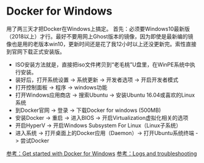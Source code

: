 # Docker for Windows

用了两三天才把Docker在Windows上搞定。
首先：必须要Windows10最新版（2018以上）才行。最好不要用网上Ghost版本的镜像，因为即使是最新编的镜像也是用的老版本win10，更新时间还是花了我12小时以上还没更新完。索性直接到官网下载正式安装版。

- ISO安装方法就是，直接把iso文件拷贝到“老毛桃”U盘里，在WinPE系统中执行安装。
- 装好后，打开系统设置 -> 系统更新 -> 开发者选项 -> 开启开发者模式
- 打开控制面板 -> 程序 -> windows功能
- 打开Windows应用商店 -> 搜索Ubuntu -> 安装Ubuntu 16.04或喜欢的Linux系统
- 到Docker官网 -> 登录 -> 下载Docker for windows (500MB)
- 安装Docker -> 重启 -> 进入BIOS -> 开启Virtualization虚拟化相关的选项
- 开启HyperV -> 开启Windows Subsystem For Linux（Linux子系统）
- 进入系统 -> 打开桌面上的Docker应用（Daemon）-> 打开Ubuntu系统终端 -> 尝试Docker


[参考：Get started with Docker for Windows](https://docs.docker.com/docker-for-windows/)
[参考：Logs and troubleshooting](https://docs.docker.com/docker-for-windows/troubleshoot/)
